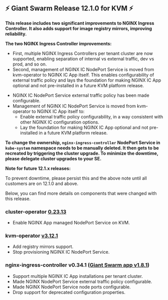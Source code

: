 ## :zap:  Giant Swarm Release 12.1.0 for KVM :zap:

**This release includes two significant improvements to NGINX Ingress Controller. It also adds support for image registry mirrors, improving reliability.**

**The two NGINX Ingress Controller improvements:**
* First, multiple NGINX Ingress Controllers per tenant cluster are now supported, enabling separation of internal vs external traffic, dev vs prod, and so on.
* Second, management of NGINX IC NodePort Service is moved from kvm-operator to NGINX IC App itself. This enables configurability of external traffic policy and lays the foundation for making NGINX IC App optional and not pre-installed in a future KVM platform release.
- NGINX IC NodePort Service external traffic policy has been made configurable.
- Management of NGINX IC NodePort Service is moved from kvm-operator to NGINX IC App itself to:
  - Enable external traffic policy configurability, in a way consistent with other NGINX IC configuration options.
  - Lay the foundation for making NGINX IC App optional and not pre-installed in a future KVM platform release.

**To change the ownership, `nginx-ingress-controller` NodePort Service in `kube-system` namespace needs to be manually deleted. It then gets to be recreated by triggering the cluster upgrade. To minimize the downtime, please delegate cluster upgrades to your SE.**

**Note for future 12.1.x releases:**

To prevent downtime, please persist this and the above note until all customers are on 12.1.0 and above.

Below, you can find more details on components that were changed with this release.

### cluster-operator [0.23.13](https://github.com/giantswarm/cluster-operator/releases/tag/v0.23.13)

- Enable NGINX App managed NodePort Service on KVM.

### kvm-operator [v3.12.1](https://github.com/giantswarm/kvm-operator/releases/tag/v3.12.1)

- Add registry mirrors support.
- Stop provisioning NGINX IC NodePort Service.

### nginx-ingress-controller v0.34.1 ([Giant Swarm app v1.8.1](https://github.com/giantswarm/nginx-ingress-controller-app/blob/master/CHANGELOG.md#181---2020-07-28))

- Support multiple NGINX IC App installations per tenant cluster.
- Made NGINX NodePort Service external traffic policy configurable.
- Made NGINX NodePort Service node ports configurable.
- Drop support for deprecated configuration properties.
